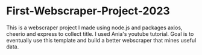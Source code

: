 # First-Webscraper-Project-2023
This is a webscraper project I made using node.js and packages axios, cheerio and express to collect title. I used Ania's youtube tutorial. Goal is to eventually use this template and build a better webscraper that mines useful data.
